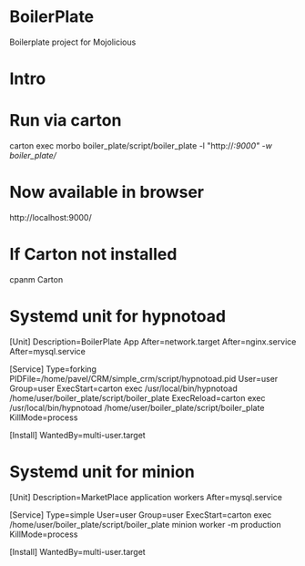 # BoilerPlate
Boilerplate project for Mojolicious

# Intro

# Run via carton 

carton exec morbo boiler_plate/script/boiler_plate -l "http://*:9000" -w boiler_plate/*

# Now available in browser

http://localhost:9000/


# If Carton not installed

cpanm Carton

# Systemd unit for hypnotoad

[Unit]
Description=BoilerPlate App
After=network.target
After=nginx.service
After=mysql.service

[Service]
Type=forking
PIDFile=/home/pavel/CRM/simple_crm/script/hypnotoad.pid
User=user
Group=user
ExecStart=carton exec /usr/local/bin/hypnotoad /home/user/boiler_plate/script/boiler_plate
ExecReload=carton exec /usr/local/bin/hypnotoad /home/user/boiler_plate/script/boiler_plate
KillMode=process

[Install]
WantedBy=multi-user.target


# Systemd unit for minion 

[Unit]
Description=MarketPlace application workers
After=mysql.service

[Service]
Type=simple
User=user
Group=user
ExecStart=carton exec /home/user/boiler_plate/script/boiler_plate minion worker -m production
KillMode=process

[Install]
WantedBy=multi-user.target
